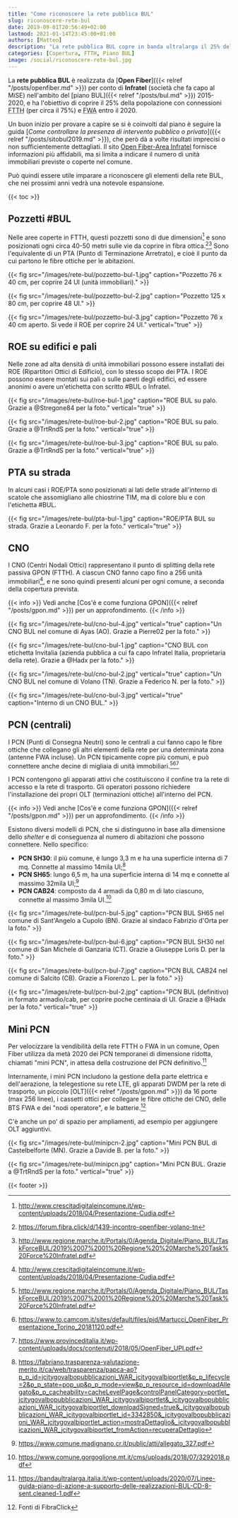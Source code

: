 ```yaml
---
title: "Come riconoscere la rete pubblica BUL"
slug: riconoscere-rete-bul
date: 2019-09-01T20:56:49+02:00
lastmod: 2021-01-14T23:45:00+01:00
authors: [Matteo]
description: "La rete pubblica BUL copre in banda ultralarga il 25% della popolazione. Può quindi essere utile conoscerne gli elementi principali."
categories: [Copertura, FTTH, Piano BUL]
image: /social/riconoscere-rete-bul.jpg
---
```


La **rete pubblica BUL** è realizzata da [**Open Fiber**]({{< relref "/posts/openfiber.md" >}}) per conto di **Infratel** (società che fa capo al MiSE) nell'ambito del [piano BUL]({{< relref "/posts/bul.md" >}}) 2015-2020, e ha l'obiettivo di coprire il 25% della popolazione con connessioni <abbr title="Fiber To The Home, fibra fino a casa">FTTH</abbr> (per circa il 75%) e <abbr title="Fixed Wireless Access, connessione senza fili">FWA</abbr> entro il 2020.

Un buon inizio per provare a capire se si è coinvolti dal piano è seguire la guida [*Come controllare la presenza di intervento pubblico o privato*]({{< relref "/posts/sitobul2019.md" >}}), che però dà a volte risultati imprecisi o non sufficientemente dettagliati. Il sito [Open Fiber-Area Infratel](https://openfiber.it/it/fibra-ottica/area-infratel/piano-copertura-infratel) fornisce informazioni più affidabili, ma si limita a indicare il numero di unità immobiliari previste o coperte nel comune.

Può quindi essere utile imparare a riconoscere gli elementi della rete BUL, che nei prossimi anni vedrà una notevole espansione.

{{< toc >}}

## Pozzetti #BUL

Nelle aree coperte in FTTH, questi pozzetti sono di due dimensioni[^pozz3] e sono posizionati ogni circa 40-50 metri sulle vie da coprire in fibra ottica.[^pozz1][^pozz2] Sono l'equivalente di un PTA (Punto di Terminazione Arretrato), e cioè il punto da cui partono le fibre ottiche per le abitazioni.

[^pozz1]: https://forum.fibra.click/d/1439-incontro-openfiber-volano-tn
[^pozz2]: http://www.regione.marche.it/Portals/0/Agenda_Digitale/Piano_BUL/TaskForceBUL/2019%2007%2001%20Regione%20%20Marche%20Task%20Force%20Infratel.pdf
[^pozz3]: http://www.crescitadigitaleincomune.it/wp-content/uploads/2018/04/Presentazione-Cudia.pdf

{{< fig src="/images/rete-bul/pozzetto-bul-1.jpg" caption="Pozzetto 76 x 40 cm, per coprire 24 UI (unità immobiliari)." >}}

{{< fig src="/images/rete-bul/pozzetto-bul-2.jpg" caption="Pozzetto 125 x 80 cm, per coprire 48 UI." >}}

{{< fig src="/images/rete-bul/pozzetto-bul-3.jpg" caption="Pozzetto 76 x 40 cm aperto. Si vede il ROE per coprire 24 UI." vertical="true" >}}

## ROE su edifici e pali

Nelle zone ad alta densità di unità immobiliari possono essere installati dei ROE (Ripartitori Ottici di Edificio), con lo stesso scopo dei PTA. I ROE possono essere montati sui pali o sulle pareti degli edifici, ed essere anonimi o avere un'etichetta con scritto #BUL o Infratel.

{{< fig src="/images/rete-bul/roe-bul-1.jpg" caption="ROE BUL su palo. Grazie a @Stregone84 per la foto." vertical="true" >}}

{{< fig src="/images/rete-bul/roe-bul-2.jpg" caption="ROE BUL su palo. Grazie a @TrtRndS per la foto." vertical="true" >}}

{{< fig src="/images/rete-bul/roe-bul-3.jpg" caption="ROE BUL su palo. Grazie a @TrtRndS per la foto." vertical="true" >}}

## PTA su strada

In alcuni casi i ROE/PTA sono posizionati ai lati delle strade all'interno di scatole che assomigliano alle chiostrine TIM, ma di colore blu e con l'etichetta #BUL.

{{< fig src="/images/rete-bul/pta-bul-1.jpg" caption="ROE/PTA BUL su strada. Grazie a Leonardo F. per la foto." vertical="true" >}}

## CNO

I CNO (Centri Nodali Ottici) rappresentano il punto di splitting della rete passiva GPON (FTTH). A ciascun CNO fanno capo fino a 256 unità immobiliari[^pozz3], e ne sono quindi presenti alcuni per ogni comune, a seconda della copertura prevista.

{{< info >}}
Vedi anche [Cos'è e come funziona GPON]({{< relref "/posts/gpon.md" >}}) per un approfondimento.
{{< /info >}}

{{< fig src="/images/rete-bul/cno-bul-4.jpg" vertical="true" caption="Un CNO BUL nel comune di Ayas (AO). Grazie a Pierre02 per la foto." >}}

{{< fig src="/images/rete-bul/cno-bul-1.jpg" caption="CNO BUL con etichetta Invitalia (azienda pubblica a cui fa capo Infratel Italia, proprietaria della rete). Grazie a @Hadx per la foto." >}}

{{< fig src="/images/rete-bul/cno-bul-2.jpg" vertical="true" caption="Un CNO BUL nel comune di Volano (TN). Grazie a Federico N. per la foto." >}}

{{< fig src="/images/rete-bul/cno-bul-3.jpg" vertical="true" caption="Interno di un CNO BUL." >}}

## PCN (centrali)

I PCN (Punti di Consegna Neutri) sono le centrali a cui fanno capo le fibre ottiche che collegano gli altri elementi della rete per una determinata zona (antenne FWA incluse). Un PCN tipicamente copre più comuni, e può connettere anche decine di migliaia di unità immobiliari.[^pozz2][^pcn1][^pcn2]

[^pcn1]: https://www.to.camcom.it/sites/default/files/pid/Martucci_OpenFiber_Presentazione_Torino_20181120.pdf
[^pcn2]: https://www.provinceditalia.it/wp-content/uploads/docs/contenuti/2018/05/OpenFiber_UPI.pdf

I PCN contengono gli apparati attivi che costituiscono il confine tra la rete di accesso e la rete di trasporto. Gli operatori possono richiedere l'installazione dei propri OLT (terminazioni ottiche) all'interno del PCN.

{{< info >}}
Vedi anche [Cos'è e come funziona GPON]({{< relref "/posts/gpon.md" >}}) per un approfondimento.
{{< /info >}}

Esistono diversi modelli di PCN, che si distinguono in base alla dimensione dello *shelter* e di conseguenza al numero di abitazioni che possono connettere. Nello specifico:

- **PCN SH30**: il più comune, è lungo 3,3 m e ha una superficie interna di 7 mq. Connette al massimo 14mila UI;[^sh30]
- **PCN SH65**: lungo 6,5 m, ha una superficie interna di 14 mq e connette al massimo 32mila UI;[^sh65]
- **PCN CAB24**: composto da 4 armadi da 0,80 m di lato ciascuno, connette al massimo 3mila UI.[^cab24]

[^sh30]: https://fabriano.trasparenza-valutazione-merito.it/ca/web/trasparenza/papca-ap?p_p_id=jcitygovalbopubblicazioni_WAR_jcitygovalbiportlet&p_p_lifecycle=2&p_p_state=pop_up&p_p_mode=view&p_p_resource_id=downloadAllegato&p_p_cacheability=cacheLevelPage&controlPanelCategory=portlet_jcitygovalbopubblicazioni_WAR_jcitygovalbiportlet&_jcitygovalbopubblicazioni_WAR_jcitygovalbiportlet_downloadSigned=true&_jcitygovalbopubblicazioni_WAR_jcitygovalbiportlet_id=3342850&_jcitygovalbopubblicazioni_WAR_jcitygovalbiportlet_action=mostraDettaglio&_jcitygovalbopubblicazioni_WAR_jcitygovalbiportlet_fromAction=recuperaDettaglio

[^sh65]: https://www.comune.madignano.cr.it/public/atti/allegato_327.pdf

[^cab24]: https://www.comune.gorgoglione.mt.it/cms/uploads/2018/07/3292018.pdf

{{< fig src="/images/rete-bul/pcn-bul-5.jpg" caption="PCN BUL SH65 nel comune di Sant'Angelo a Cupolo (BN). Grazie al sindaco Fabrizio d'Orta per la foto." >}}

{{< fig src="/images/rete-bul/pcn-bul-6.jpg" caption="PCN BUL SH30 nel comune di San Michele di Ganzaria (CT). Grazie a Giuseppe Loris D. per la foto." >}}

{{< fig src="/images/rete-bul/pcn-bul-7.jpg" caption="PCN BUL CAB24 nel comune di Salcito (CB). Grazie a Fiorenzo L. per la foto." >}}

{{< fig src="/images/rete-bul/pcn-bul-2.jpg" caption="PCN BUL (definitivo) in formato armadio/cab, per coprire poche centinaia di UI. Grazie a @Hadx per la foto." vertical="true" >}}

## Mini PCN

Per velocizzare la vendibilità della rete FTTH o FWA in un comune, Open Fiber utilizza da metà 2020 dei PCN temporanei di dimensione ridotta, chiamati "mini PCN", in attesa della costruzione del PCN definitivo.[^minipcn]

[^minipcn]: https://bandaultralarga.italia.it/wp-content/uploads/2020/07/Linee-guida-piano-di-azione-a-supporto-delle-realizzazioni-BUL-CD-8-sent.cleaned-1.pdf

Internamente, i mini PCN includono la gestione della parte elettrica e dell'aerazione, la telegestione su rete LTE, gli apparati DWDM per la rete di trasporto, un piccolo [OLT]({{< relref "/posts/gpon.md" >}}) da 16 porte (max 256 linee), i cassetti ottici per collegare le fibre ottiche dei CNO, delle BTS FWA e dei "nodi operatore", e le batterie.[^minipcn2]

C'è anche un po' di spazio per ampliamenti, ad esempio per aggiungere OLT aggiuntivi.

{{< fig src="/images/rete-bul/minipcn-2.jpg" caption="Mini PCN BUL di Castelbelforte (MN). Grazie a Davide B. per la foto." >}}

{{< fig src="/images/rete-bul/minipcn.jpg" caption="Mini PCN BUL. Grazie a @TrtRndS per la foto." vertical="true" >}}

[^minipcn2]: Fonti di FibraClick

{{< footer >}}
 
